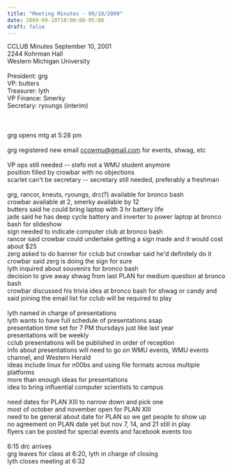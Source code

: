 ```yaml
---
title: "Meeting Minutes - 09/10/2009"
date: 2009-09-10T18:00:00-05:00
draft: false
---
```


CCLUB Minutes September 10, 2001<br />
2244 Kohrman Hall<br />
Western Michigan University<br />
<br />
President: grg<br />
VP: butters<br />
Treasurer: lyth<br />
VP Finance: Smerky<br />
Secretary: ryoungs (interim)<br />
<br />
<br />
<br />
grg opens mtg at 5:28 pm<br />
<br />
grg registered new email ccowmu@gmail.com for events, shwag, etc<br />
<br />
VP ops still needed -- stefo not a WMU student anymore<br />
position filled by crowbar with no objections<br />
scarlet can't be secretary -- secretary still needed, preferably a freshman<br />
<br />
grg, rancor, kneuts, ryoungs, drc(?) available for bronco bash <br />
crowbar available at 2, smerky available by 12<br />
butters said he could bring laptop with 3 hr battery life<br />
jade said he has deep cycle battery and inverter to power laptop at bronco bash for slideshow<br />
sign needed to indicate computer club at bronco bash<br />
rancor said crowbar could undertake getting a sign made and it would cost about $25<br />
zerg asked to do banner for cclub but crowbar said he'd definitely do it<br />
crowbar said zerg is doing the sign for sure<br />
lyth inquired about souvenirs for bronco bash<br />
decision to give away shwag from last PLAN for medium question at bronco bash<br />
crowbar discussed his trivia idea at bronco bash for shwag or candy and said joining the email list for cclub will be required to play<br />
<br />
lyth named in charge of presentations<br />
lyth wants to have full schedule of presentations asap<br />
presentation time set for 7 PM thursdays just like last year<br />
presentations will be weekly<br />
cclub presentations will be published in order of reception<br />
info about presentations will need to go on WMU events, WMU events channel, and Western Herald<br />
ideas include linux for n00bs and using file formats across multiple platforms<br />
more than enough ideas for presentations<br />
idea to bring influential computer scientists to campus<br />
<br />
need dates for PLAN XIII to narrow down and pick one<br />
most of october and november open for PLAN XIII<br />
need to be general about date for PLAN so we get people to show up<br />
no agreement on PLAN date yet but nov 7, 14, and 21 still in play<br />
flyers can be posted for special events and facebook events too<br />
<br />
6:15 drc arrives<br />
grg leaves for class at 6:20, lyth in charge of closing<br />
lyth closes meeting at 6:32
